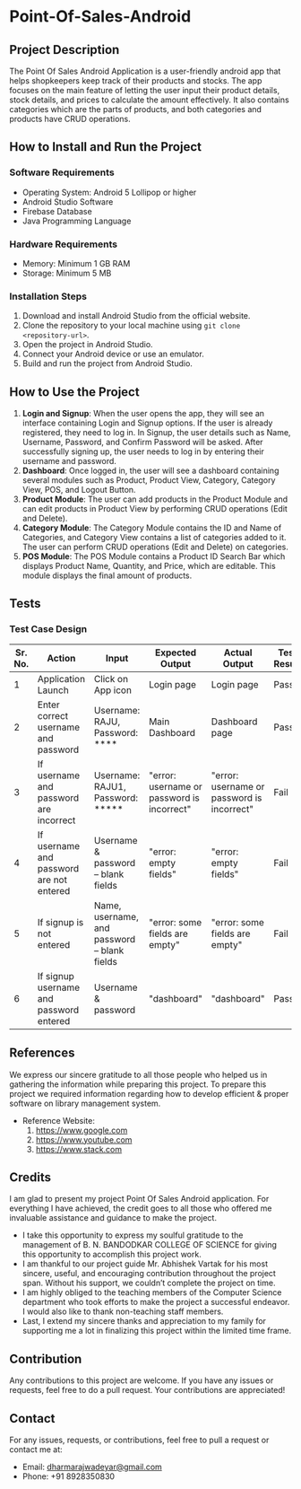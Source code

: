 # Point-Of-Sales-Android

## Project Description
The Point Of Sales Android Application is a user-friendly android app that helps shopkeepers keep track of their products and stocks. The app focuses on the main feature of letting the user input their product details, stock details, and prices to calculate the amount effectively. It also contains categories which are the parts of products, and both categories and products have CRUD operations.

## How to Install and Run the Project
### Software Requirements
- Operating System: Android 5 Lollipop or higher
- Android Studio Software
- Firebase Database
- Java Programming Language

### Hardware Requirements
- Memory: Minimum 1 GB RAM
- Storage: Minimum 5 MB

### Installation Steps
1. Download and install Android Studio from the official website.
2. Clone the repository to your local machine using `git clone <repository-url>`.
3. Open the project in Android Studio.
4. Connect your Android device or use an emulator.
5. Build and run the project from Android Studio.

## How to Use the Project
1. **Login and Signup**: When the user opens the app, they will see an interface containing Login and Signup options. If the user is already registered, they need to log in. In Signup, the user details such as Name, Username, Password, and Confirm Password will be asked. After successfully signing up, the user needs to log in by entering their username and password.
2. **Dashboard**: Once logged in, the user will see a dashboard containing several modules such as Product, Product View, Category, Category View, POS, and Logout Button.
3. **Product Module**: The user can add products in the Product Module and can edit products in Product View by performing CRUD operations (Edit and Delete).
4. **Category Module**: The Category Module contains the ID and Name of Categories, and Category View contains a list of categories added to it. The user can perform CRUD operations (Edit and Delete) on categories.
5. **POS Module**: The POS Module contains a Product ID Search Bar which displays Product Name, Quantity, and Price, which are editable. This module displays the final amount of products.

## Tests
### Test Case Design
| Sr. No. | Action | Input | Expected Output | Actual Output | Test Result | Test Comment |
|---------|--------|-------|-----------------|---------------|-------------|--------------|
| 1       | Application Launch | Click on App icon | Login page | Login page | Pass | Successful |
| 2       | Enter correct username and password | Username: RAJU, Password: **** | Main Dashboard | Dashboard page | Pass | Dashboard page will display |
| 3       | If username and password are incorrect | Username: RAJU1, Password: ***** | "error: username or password is incorrect" | "error: username or password is incorrect" | Fail | Invalid username and password |
| 4       | If username and password are not entered | Username & password – blank fields | "error: empty fields" | "error: empty fields" | Fail | Unsuccessful |
| 5       | If signup is not entered | Name, username, and password – blank fields | "error: some fields are empty" | "error: some fields are empty" | Fail | Unsuccessful |
| 6       | If signup username and password entered | Username & password | "dashboard" | "dashboard" | Pass | Successful |

## References
We express our sincere gratitude to all those people who helped us in gathering the information while preparing this project. To prepare this project we required information regarding how to develop efficient & proper software on library management system.
- Reference Website:
  1. https://www.google.com
  2. https://www.youtube.com
  3. https://www.stack.com

## Credits
I am glad to present my project Point Of Sales Android application. For everything I have achieved, the credit goes to all those who offered me invaluable assistance and guidance to make the project.
- I take this opportunity to express my soulful gratitude to the management of B. N. BANDODKAR COLLEGE OF SCIENCE for giving this opportunity to accomplish this project work.
- I am thankful to our project guide Mr. Abhishek Vartak for his most sincere, useful, and encouraging contribution throughout the project span. Without his support, we couldn’t complete the project on time.
- I am highly obliged to the teaching members of the Computer Science department who took efforts to make the project a successful endeavor. I would also like to thank non-teaching staff members.
- Last, I extend my sincere thanks and appreciation to my family for supporting me a lot in finalizing this project within the limited time frame.

## Contribution
Any contributions to this project are welcome. If you have any issues or requests, feel free to do a pull request. Your contributions are appreciated!

## Contact
For any issues, requests, or contributions, feel free to pull a request or contact me at:
- Email: dharmarajwadeyar@gmail.com
- Phone: +91 8928350830
